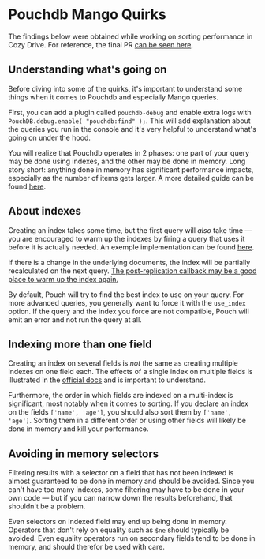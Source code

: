 # Pouchdb Mango Quirks

The findings below were obtained while working on sorting performance in Cozy
Drive. For reference, the final PR
[can be seen here](https://github.com/cozy/cozy-drive/pull/1002/files).

## Understanding what's going on

Before diving into some of the quirks, it's important to understand some things
when it comes to Pouchdb and especially Mango queries.

First, you can add a plugin called `pouchdb-debug` and enable extra logs with
`PouchDB.debug.enable( "pouchdb:find" );`. This will add explanation about the
queries you run in the console and it's very helpful to understand what's going
on under the hood.

You will realize that Pouchdb operates in 2 phases: one part of your query may
be done using indexes, and the other may be done in memory. Long story short:
anything done in memory has significant performance impacts, especially as the
number of items gets larger. A more detailed guide can be found
[here](https://www.bennadel.com/blog/3258-understanding-the-query-plan-explained-by-the-find-plugin-in-pouchdb-6-2-0.htm).

## About indexes

Creating an index takes some time, but the first query will _also_ take time —
you are encouraged to warm up the indexes by firing a query that uses it before
it is actually needed. An exemple implementation can be found
[here](https://github.com/cozy/cozy-drive/blob/0326e3d253ca51e0fdb18a9e9b3b5c8ff0b87eba/src/drive/mobile/lib/replication.js#L15-L80).

If there is a change in the underlying documents, the index will be partially
recalculated on the next query.
[The post-replication callback may be a good place to warm up the index again.](https://github.com/cozy/cozy-drive/blob/0326e3d253ca51e0fdb18a9e9b3b5c8ff0b87eba/src/drive/mobile/lib/replication.js#L86-L91)

By default, Pouch will try to find the best index to use on your query. For more
advanced queries, you generally want to force it with the `use_index` option. If
the query and the index you force are not compatible, Pouch will emit an error
and not run the query at all.

## Indexing more than one field

Creating an index on several fields is _not_ the same as creating multiple
indexes on one field each. The effects of a single index on multiple fields is
illustrated in the
[official docs](https://pouchdb.com/guides/mango-queries.html#more-than-one-field)
and is important to understand.

Furthermore, the order in which fields are indexed on a multi-index is
significant, most notably when it comes to sorting. If you declare an index on
the fields `['name', 'age']`, you should also sort them by `['name', 'age']`.
Sorting them in a different order or using other fields will likely be done in
memory and kill your performance.

## Avoiding in memory selectors

Filtering results with a selector on a field that has not been indexed is almost
guaranteed to be done in memory and should be avoided. Since you can't have too
many indexes, some filtering may have to be done in your own code — but if you
can narrow down the results beforehand, that shouldn't be a problem.

Even selectors on indexed field may end up being done in memory. Operators that
don't rely on equality such as `$ne` should typically be avoided. Even equality
operators run on secondary fields tend to be done in memory, and should therefor
be used with care.
